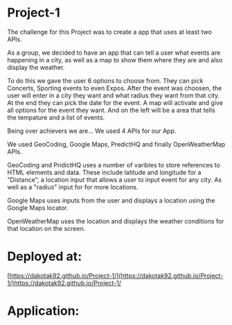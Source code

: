 # Project-1

The challenge for this Project was to create a app that uses at least two APIs.

As a group, we decided to have an app that can tell a user what events are happening in a city, as well as a map to show them where they are and also display the weather. 

To do this we gave the user 6 options to choose from. They can pick Concerts, Sporting events to even Expos. After the event was choosen, the user will enter in a city they want and what radius they want from that city. At the end they can pick the date for the event. A map will activate and give all options for the event they want. And on the left will be a area that tells the tempature and a list of events.

Being over achievers we are... We used 4 APIs for our App.

We used GeoCoding, Google Maps, PredictHQ and finally OpenWeatherMap APIs.

GeoCoding and PridictHQ uses a number of varibles to store references to HTML elements and data. These include latitude and longitude for a "Distance", a location input that allows a user to input event for any city. As well as a "radius" input for for more locations.

Google Maps uses inputs from the user and displays a location using the Google Maps locator.

OpenWeatherMap uses the location and displays the weather conditions for that location on the screen.



# Deployed at:
[https://dakotak92.github.io/Project-1/](https://dakotak92.github.io/Project-1/)https://dakotak92.github.io/Project-1/

# Application:
